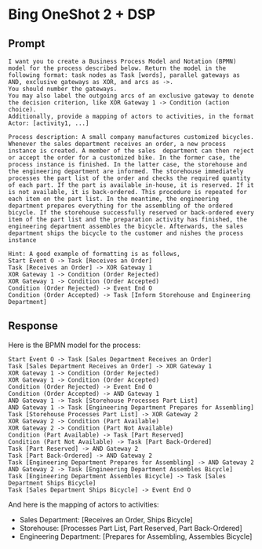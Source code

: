 # Bing OneShot 2 + DSP

## Prompt 

    I want you to create a Business Process Model and Notation (BPMN) model for the process described below. Return the model in the following format: task nodes as Task [words], parallel gateways as AND, exclusive gateways as XOR, and arcs as ->.
    You should number the gateways. 
    You may also label the outgoing arcs of an exclusive gateway to denote the decision criterion, like XOR Gateway 1 -> Condition (action choice). 
    Additionally, provide a mapping of actors to activities, in the format Actor: [activity1, ...]

    Process description: A small company manufactures customized bicycles. Whenever the sales department receives an order, a new process instance is created. A member of the sales  department can then reject or accept the order for a customized bike. In the former case, the process instance is finished. In the latter case, the storehouse and the engineering department are informed. The storehouse immediately processes the part list of the order and checks the required quantity of each part. If the part is available in-house, it is reserved. If it is not available, it is back-ordered. This procedure is repeated for each item on the part list. In the meantime, the engineering department prepares everything for the assembling of the ordered bicycle. If the storehouse successfully reserved or back-ordered every item of the part list and the preparation activity has finished, the engineering department assembles the bicycle. Afterwards, the sales department ships the bicycle to the customer and nishes the process instance

    Hint: A good example of formatting is as follows,
    Start Event O -> Task [Receives an Order]
    Task [Receives an Order] -> XOR Gateway 1
    XOR Gateway 1 -> Condition (Order Rejected)
    XOR Gateway 1 -> Condition (Order Accepted)
    Condition (Order Rejected) -> Event End O
    Condition (Order Accepted) -> Task [Inform Storehouse and Engineering Department]


## Response
Here is the BPMN model for the process:

```
Start Event O -> Task [Sales Department Receives an Order]
Task [Sales Department Receives an Order] -> XOR Gateway 1
XOR Gateway 1 -> Condition (Order Rejected)
XOR Gateway 1 -> Condition (Order Accepted)
Condition (Order Rejected) -> Event End O
Condition (Order Accepted) -> AND Gateway 1
AND Gateway 1 -> Task [Storehouse Processes Part List]
AND Gateway 1 -> Task [Engineering Department Prepares for Assembling]
Task [Storehouse Processes Part List] -> XOR Gateway 2
XOR Gateway 2 -> Condition (Part Available)
XOR Gateway 2 -> Condition (Part Not Available)
Condition (Part Available) -> Task [Part Reserved]
Condition (Part Not Available) -> Task [Part Back-Ordered]
Task [Part Reserved] -> AND Gateway 2
Task [Part Back-Ordered] -> AND Gateway 2
Task [Engineering Department Prepares for Assembling] -> AND Gateway 2
AND Gateway 2 -> Task [Engineering Department Assembles Bicycle]
Task [Engineering Department Assembles Bicycle] -> Task [Sales Department Ships Bicycle]
Task [Sales Department Ships Bicycle] -> Event End O
```

And here is the mapping of actors to activities:

- Sales Department: [Receives an Order, Ships Bicycle]
- Storehouse: [Processes Part List, Part Reserved, Part Back-Ordered]
- Engineering Department: [Prepares for Assembling, Assembles Bicycle]